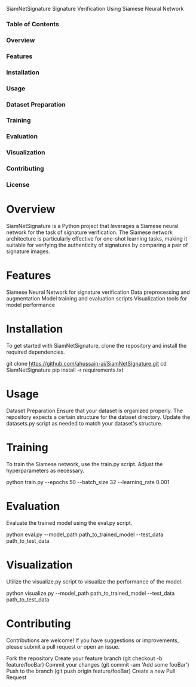 SiamNetSignature
Signature Verification Using Siamese Neural Network

### Table of Contents
### Overview
### Features
### Installation
### Usage
### Dataset Preparation
### Training
### Evaluation
### Visualization
### Contributing
### License


# Overview
SiamNetSignature is a Python project that leverages a Siamese neural network for the task of signature verification. The Siamese network architecture is particularly effective for one-shot learning tasks, making it suitable for verifying the authenticity of signatures by comparing a pair of signature images.

# Features

Siamese Neural Network for signature verification
Data preprocessing and augmentation
Model training and evaluation scripts
Visualization tools for model performance

# Installation
To get started with SiamNetSignature, clone the repository and install the required dependencies.


git clone https://github.com/ahussain-ai/SiamNetSignature.git
cd SiamNetSignature
pip install -r requirements.txt

# Usage
Dataset Preparation
Ensure that your dataset is organized properly. The repository expects a certain structure for the dataset directory. Update the datasets.py script as needed to match your dataset's structure.

# Training
To train the Siamese network, use the train.py script. Adjust the hyperparameters as necessary.

python train.py --epochs 50 --batch_size 32 --learning_rate 0.001

# Evaluation
Evaluate the trained model using the eval.py script.

python eval.py --model_path path_to_trained_model --test_data path_to_test_data

# Visualization
Utilize the visualize.py script to visualize the performance of the model.

python visualize.py --model_path path_to_trained_model --test_data path_to_test_data

# Contributing
Contributions are welcome! If you have suggestions or improvements, please submit a pull request or open an issue.

Fork the repository
Create your feature branch (git checkout -b feature/fooBar)
Commit your changes (git commit -am 'Add some fooBar')
Push to the branch (git push origin feature/fooBar)
Create a new Pull Request
